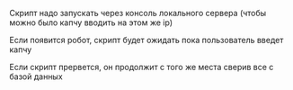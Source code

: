 Скрипт надо запускать через консоль локального сервера (чтобы можно было капчу вводить на этом же ip)

Если появится робот, скрипт будет ожидать пока пользователь введет капчу

Если скрипт прервется, он продолжит с того же места сверив все с базой данных
